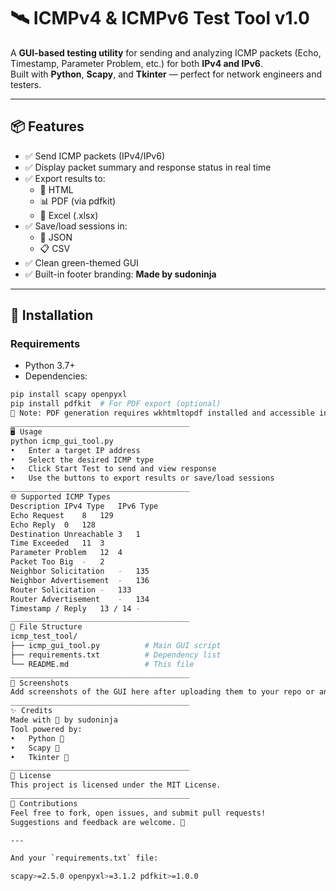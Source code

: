 # 🛰️ ICMPv4 & ICMPv6 Test Tool v1.0

A **GUI-based testing utility** for sending and analyzing ICMP packets (Echo, Timestamp, Parameter Problem, etc.) for both **IPv4 and IPv6**.  
Built with **Python**, **Scapy**, and **Tkinter** — perfect for network engineers and testers.

---

## 📦 Features

- ✅ Send ICMP packets (IPv4/IPv6)
- ✅ Display packet summary and response status in real time
- ✅ Export results to:
  - 📄 HTML  
  - 📊 PDF (via pdfkit)  
  - 📑 Excel (.xlsx)
- ✅ Save/load sessions in:
  - 🔐 JSON  
  - 📋 CSV
- ✅ Clean green-themed GUI
- ✅ Built-in footer branding: **Made by sudoninja**

---

## 🚀 Installation

### Requirements

- Python 3.7+
- Dependencies:

```bash
pip install scapy openpyxl
pip install pdfkit  # For PDF export (optional)
🧪 Note: PDF generation requires wkhtmltopdf installed and accessible in your system PATH.
________________________________________
🖥️ Usage
python icmp_gui_tool.py
•	Enter a target IP address
•	Select the desired ICMP type
•	Click Start Test to send and view response
•	Use the buttons to export results or save/load sessions
________________________________________
🌐 Supported ICMP Types
Description	IPv4 Type	IPv6 Type
Echo Request	8	129
Echo Reply	0	128
Destination Unreachable	3	1
Time Exceeded	11	3
Parameter Problem	12	4
Packet Too Big	-	2
Neighbor Solicitation	-	135
Neighbor Advertisement	-	136
Router Solicitation	-	133
Router Advertisement	-	134
Timestamp / Reply	13 / 14	-
________________________________________
📂 File Structure
icmp_test_tool/
├── icmp_gui_tool.py          # Main GUI script
├── requirements.txt          # Dependency list
└── README.md                 # This file
________________________________________
📸 Screenshots
Add screenshots of the GUI here after uploading them to your repo or an image hosting service.
________________________________________
✨ Credits
Made with 💚 by sudoninja
Tool powered by:
•	Python 🐍
•	Scapy 📡
•	Tkinter 🎨
________________________________________
📄 License
This project is licensed under the MIT License.
________________________________________
🤝 Contributions
Feel free to fork, open issues, and submit pull requests!
Suggestions and feedback are welcome. 🚀

---

And your `requirements.txt` file:

scapy>=2.5.0 openpyxl>=3.1.2 pdfkit>=1.0.0
